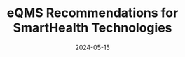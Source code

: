 ---
title: eQMS Recommendations for SmartHealth Technologies
summary: This is a technical recommendation report for SmartHealth Technologies, a fictional company looking to adopt an eQMS system.
date: 2024-05-15

image:
    preview_only: true
---